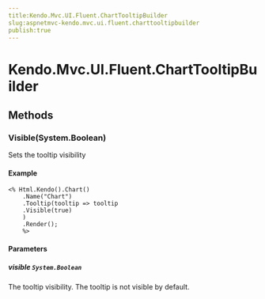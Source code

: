 ```yaml
---
title:Kendo.Mvc.UI.Fluent.ChartTooltipBuilder
slug:aspnetmvc-kendo.mvc.ui.fluent.charttooltipbuilder
publish:true
---
```


# Kendo.Mvc.UI.Fluent.ChartTooltipBuilder

## Methods

### Visible(System.Boolean)
Sets the tooltip visibility

#### Example
    <% Html.Kendo().Chart()
        .Name("Chart")
        .Tooltip(tooltip => tooltip
        .Visible(true)
        )
        .Render();
        %>

#### Parameters

##### visible `System.Boolean`
The tooltip visibility. The tooltip is not visible by default.